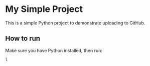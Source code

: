 # My Simple Project

This is a simple Python project to demonstrate uploading to GitHub.

## How to run

Make sure you have Python installed, then run:

```bash
l
